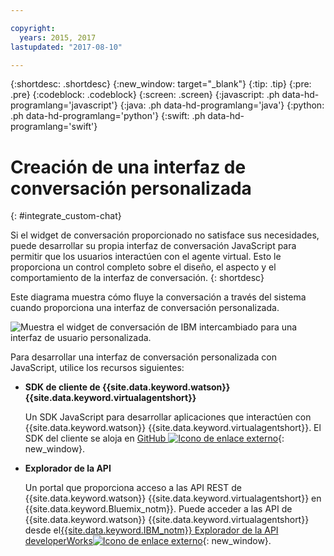 ```yaml
---

copyright:
  years: 2015, 2017
lastupdated: "2017-08-10"

---
```


{:shortdesc: .shortdesc}
{:new_window: target="_blank"}
{:tip: .tip}
{:pre: .pre}
{:codeblock: .codeblock}
{:screen: .screen}
{:javascript: .ph data-hd-programlang='javascript'}
{:java: .ph data-hd-programlang='java'}
{:python: .ph data-hd-programlang='python'}
{:swift: .ph data-hd-programlang='swift'}

# Creación de una interfaz de conversación personalizada 
{: #integrate_custom-chat}

Si el widget de conversación proporcionado no satisface sus necesidades, puede desarrollar su propia interfaz de conversación JavaScript para permitir que los usuarios interactúen con el agente virtual. Esto le proporciona un control completo sobre el diseño, el aspecto y el comportamiento de la interfaz de conversación.
{: shortdesc}

Este diagrama muestra cómo fluye la conversación a través del sistema cuando proporciona una interfaz de conversación personalizada.

![Muestra el widget de conversación de IBM intercambiado para una interfaz de usuario personalizada. ](images/custom_ui_new.png)

Para desarrollar una interfaz de conversación personalizada con JavaScript, utilice los recursos siguientes:

- **SDK de cliente de {{site.data.keyword.watson}} {{site.data.keyword.virtualagentshort}}**

    Un SDK JavaScript para desarrollar aplicaciones que interactúen con {{site.data.keyword.watson}} {{site.data.keyword.virtualagentshort}}. El SDK del cliente se aloja en [GitHub ![Icono de enlace externo](../../icons/launch-glyph.svg "Icono de enlace externo")](https://github.com/watson-virtual-agents/client-sdk "Icono de enlace externo"){: new_window}.

- **Explorador de la API**

    Un portal que proporciona acceso a las API REST de {{site.data.keyword.watson}} {{site.data.keyword.virtualagentshort}} en {{site.data.keyword.Bluemix_notm}}. Puede acceder a las API de {{site.data.keyword.watson}} {{site.data.keyword.virtualagentshort}} desde el[{{site.data.keyword.IBM_notm}} Explorador de la API developerWorks![Icono de enlace externo](../../icons/launch-glyph.svg "Icono de enlace externo")](https://developer.ibm.com/api/view/id-339:title-Watson_Virtual_Agent "Icono de enlace externo"){: new_window}.
